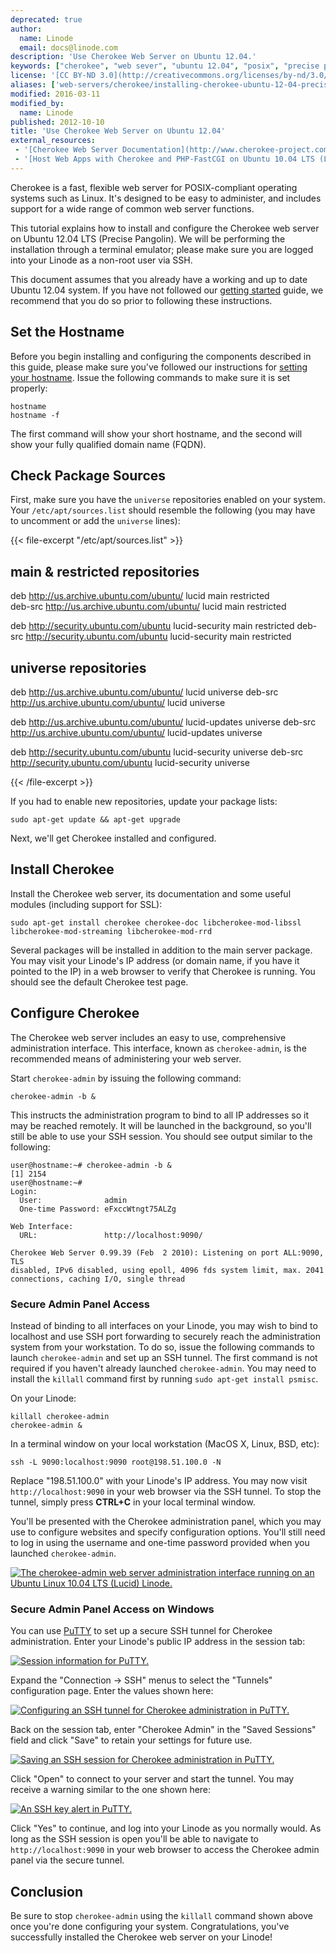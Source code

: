 ```yaml
---
deprecated: true
author:
  name: Linode
  email: docs@linode.com
description: 'Use Cherokee Web Server on Ubuntu 12.04.'
keywords: ["cherokee", "web sever", "ubuntu 12.04", "posix", "precise pangolin", "ssh", "ssh tunnel", "cherokee admin", "PuTTY"]
license: '[CC BY-ND 3.0](http://creativecommons.org/licenses/by-nd/3.0/us/)'
aliases: ['web-servers/cherokee/installing-cherokee-ubuntu-12-04-precise-pangolin/', 'websites/cherokee/websites-with-the-cherokee-web-server-on-ubuntu-12-04-lts-precise-pangolin/','websites/cherokee/use-cherokee-web-server-on-ubuntu-12-04/']
modified: 2016-03-11
modified_by:
  name: Linode
published: 2012-10-10
title: 'Use Cherokee Web Server on Ubuntu 12.04'
external_resources:
 - '[Cherokee Web Server Documentation](http://www.cherokee-project.com/doc/)'
 - '[Host Web Apps with Cherokee and PHP-FastCGI on Ubuntu 10.04 LTS (Lucid)](/docs/web-servers/cherokee/php-fastcgi-ubuntu-10.04-lucid)'
---
```


Cherokee is a fast, flexible web server for POSIX-compliant operating systems such as Linux. It's designed to be easy to administer, and includes support for a wide range of common web server functions.

This tutorial explains how to install and configure the Cherokee web server on Ubuntu 12.04 LTS (Precise Pangolin). We will be performing the installation through a terminal emulator; please make sure you are logged into your Linode as a non-root user via SSH.

This document assumes that you already have a working and up to date Ubuntu 12.04 system. If you have not followed our [getting started](/docs/getting-started/) guide, we recommend that you do so prior to following these instructions.

## Set the Hostname

Before you begin installing and configuring the components described in this guide, please make sure you've followed our instructions for [setting your hostname](/docs/getting-started#sph_set-the-hostname). Issue the following commands to make sure it is set properly:

    hostname
    hostname -f

The first command will show your short hostname, and the second will show your fully qualified domain name (FQDN).

## Check Package Sources

First, make sure you have the `universe` repositories enabled on your system. Your `/etc/apt/sources.list` should resemble the following (you may have to uncomment or add the `universe` lines):

{{< file-excerpt "/etc/apt/sources.list" >}}
## main & restricted repositories
deb http://us.archive.ubuntu.com/ubuntu/ lucid main restricted         
deb-src http://us.archive.ubuntu.com/ubuntu/ lucid main restricted

deb http://security.ubuntu.com/ubuntu lucid-security main restricted
deb-src http://security.ubuntu.com/ubuntu lucid-security main restricted

## universe repositories
deb http://us.archive.ubuntu.com/ubuntu/ lucid universe
deb-src http://us.archive.ubuntu.com/ubuntu/ lucid universe

deb http://us.archive.ubuntu.com/ubuntu/ lucid-updates universe
deb-src http://us.archive.ubuntu.com/ubuntu/ lucid-updates universe

deb http://security.ubuntu.com/ubuntu lucid-security universe
deb-src http://security.ubuntu.com/ubuntu lucid-security universe

{{< /file-excerpt >}}


If you had to enable new repositories, update your package lists:

    sudo apt-get update && apt-get upgrade

Next, we'll get Cherokee installed and configured.

## Install Cherokee

Install the Cherokee web server, its documentation and some useful modules (including support for SSL):

    sudo apt-get install cherokee cherokee-doc libcherokee-mod-libssl libcherokee-mod-streaming libcherokee-mod-rrd

Several packages will be installed in addition to the main server package. You may visit your Linode's IP address (or domain name, if you have it pointed to the IP) in a web browser to verify that Cherokee is running. You should see the default Cherokee test page.

## Configure Cherokee

The Cherokee web server includes an easy to use, comprehensive administration interface. This interface, known as `cherokee-admin`, is the recommended means of administering your web server.

Start `cherokee-admin` by issuing the following command:

    cherokee-admin -b &

This instructs the administration program to bind to all IP addresses so it may be reached remotely. It will be launched in the background, so you'll still be able to use your SSH session. You should see output similar to the following:

    user@hostname:~# cherokee-admin -b &
    [1] 2154
    user@hostname:~#
    Login:
      User:              admin
      One-time Password: eFxccWtngt75ALZg

    Web Interface:
      URL:               http://localhost:9090/

    Cherokee Web Server 0.99.39 (Feb  2 2010): Listening on port ALL:9090, TLS
    disabled, IPv6 disabled, using epoll, 4096 fds system limit, max. 2041
    connections, caching I/O, single thread

### Secure Admin Panel Access

Instead of binding to all interfaces on your Linode, you may wish to bind to localhost and use SSH port forwarding to securely reach the administration system from your workstation. To do so, issue the following commands to launch `cherokee-admin` and set up an SSH tunnel. The first command is not required if you haven't already launched `cherokee-admin`. You may need to install the `killall` command first by running `sudo apt-get install psmisc`.

On your Linode:

    killall cherokee-admin
    cherokee-admin &

In a terminal window on your local workstation (MacOS X, Linux, BSD, etc):

    ssh -L 9090:localhost:9090 root@198.51.100.0 -N

Replace "198.51.100.0" with your Linode's IP address. You may now visit `http://localhost:9090` in your web browser via the SSH tunnel. To stop the tunnel, simply press **CTRL+C** in your local terminal window.

You'll be presented with the Cherokee administration panel, which you may use to configure websites and specify configuration options. You'll still need to log in using the username and one-time password provided when you launched `cherokee-admin`.

[![The cherokee-admin web server administration interface running on an Ubuntu Linux 10.04 LTS (Lucid) Linode.](/docs/assets/1138-cherokee-ubuntu-lucid-admin-01-home.png)](/docs/assets/1138-cherokee-ubuntu-lucid-admin-01-home.png)

### Secure Admin Panel Access on Windows

You can use [PuTTY](http://www.chiark.greenend.org.uk/~sgtatham/putty/) to set up a secure SSH tunnel for Cherokee administration. Enter your Linode's public IP address in the session tab:

[![Session information for PuTTY.](/docs/assets/1134-cherokee-putty-01-session.png)](/docs/assets/1134-cherokee-putty-01-session.png)

Expand the "Connection -> SSH" menus to select the "Tunnels" configuration page. Enter the values shown here:

[![Configuring an SSH tunnel for Cherokee administration in PuTTY.](/docs/assets/1135-cherokee-putty-02-tunnel.png)](/docs/assets/1135-cherokee-putty-02-tunnel.png)

Back on the session tab, enter "Cherokee Admin" in the "Saved Sessions" field and click "Save" to retain your settings for future use.

[![Saving an SSH session for Cherokee administration in PuTTY.](/docs/assets/1136-cherokee-putty-03-saved-session.png)](/docs/assets/1136-cherokee-putty-03-saved-session.png)

Click "Open" to connect to your server and start the tunnel. You may receive a warning similar to the one shown here:

[![An SSH key alert in PuTTY.](/docs/assets/1137-cherokee-putty-04-alert.png)](/docs/assets/1137-cherokee-putty-04-alert.png)

Click "Yes" to continue, and log into your Linode as you normally would. As long as the SSH session is open you'll be able to navigate to `http://localhost:9090` in your web browser to access the Cherokee admin panel via the secure tunnel.

## Conclusion

Be sure to stop `cherokee-admin` using the `killall` command shown above once you're done configuring your system. Congratulations, you've successfully installed the Cherokee web server on your Linode!
